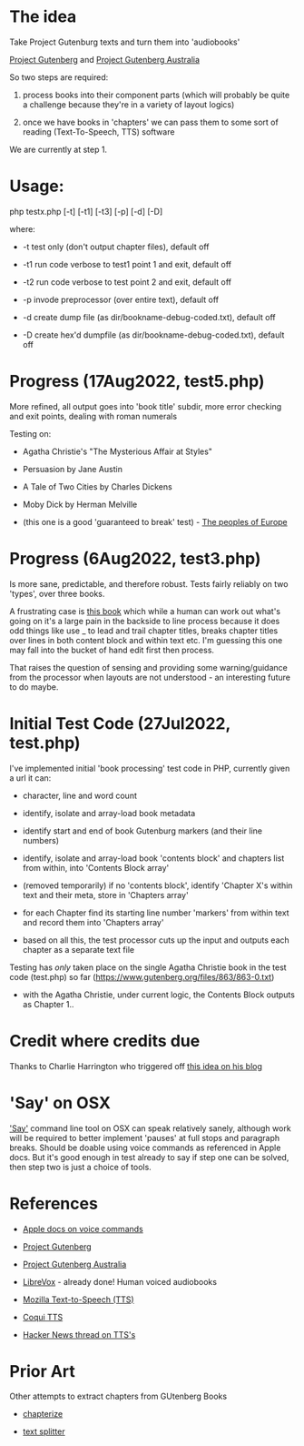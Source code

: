

# The idea

Take Project Gutenburg texts and turn them into 'audiobooks'

[Project Gutenberg](https://www.gutenberg.org) and [Project Gutenberg Australia](https://www.gutenberg.net.au/)

So two steps are required:

1. process books into their component parts (which will probably be quite a challenge because they're in a variety of layout logics)

2. once we have books in 'chapters' we can pass them to some sort of reading (Text-To-Speech, TTS) software

We are currently at step 1.


# Usage:

php testx.php [-t] [-t1] [-t3] [-p] [-d] [-D]

where:

* -t test only (don't output chapter files), default off

* -t1 run code verbose to test1 point 1 and exit, default off

* -t2 run code verbose to test point 2 and exit, default off

* -p invode preprocessor (over entire text), default off

* -d create dump file (as dir/bookname-debug-coded.txt), default off

* -D create hex'd dumpfile (as dir/bookname-debug-coded.txt), default off


# Progress (17Aug2022, test5.php)

More refined, all output goes into 'book title' subdir, more error checking and exit points, dealing with roman numerals

Testing on:

* Agatha Christie's "The Mysterious Affair at Styles" 

* Persuasion by Jane Austin

* A Tale of Two Cities by Charles Dickens 

* Moby Dick by Herman Melville

* (this one is a good 'guaranteed to break' test) - [The peoples of Europe](https://www.gutenberg.org/cache/epub/68562/pg68562.txt)



# Progress (6Aug2022, test3.php)

Is more sane, predictable, and therefore robust. Tests fairly reliably on two 'types', over three books.

A frustrating case is [this book](https://www.gutenberg.org/cache/epub/68562/pg68562.txt) which while a human can work out what's going on it's a large pain in the backside to line process because it does odd things like use _ to lead and trail chapter titles, breaks chapter titles over lines in both content block and within text etc. I'm guessing this one may fall into the bucket of hand edit first then process.

That raises the question of sensing and providing some warning/guidance from the processor when layouts are not understood - an interesting future to do maybe.


# Initial Test Code (27Jul2022, test.php)

I've implemented initial 'book processing' test code in PHP, currently given a url it can:

* character, line and word count

* identify, isolate and array-load book metadata

* identify start and end of book Gutenburg markers (and their line numbers)

* identify, isolate and array-load book 'contents block' and chapters list from within, into 'Contents Block array'

* (removed temporarily) if no 'contents block', identify 'Chapter X's within text and their meta, store in 'Chapters array'

* for each Chapter find its starting line number 'markers' from within text and record them into 'Chapters array'

* based on all this, the test processor cuts up the input and outputs each chapter as a separate text file


Testing has *only* taken place on the single Agatha Christie book in the test code (test.php) so far (https://www.gutenberg.org/files/863/863-0.txt)

* with the Agatha Christie, under current logic, the Contents Block outputs as Chapter 1..


# Credit where credits due

Thanks to Charlie Harrington who triggered off [this idea on his blog](https://www.charlieharrington.com/flow-and-creative-computing/)


# 'Say' on OSX

['Say'](https://ss64.com/osx/say.html) command line tool on OSX can speak relatively sanely, although work will be required to better implement 'pauses' at full stops and paragraph breaks. Should be doable using voice commands as referenced in Apple docs. But it's good enough in test already to say if step one can be solved, then step two is just a choice of tools.


# References

* [Apple docs on voice commands](https://developer.apple.com/library/archive/documentation/UserExperience/Conceptual/SpeechSynthesisProgrammingGuide/FineTuning/FineTuning.html#//apple_ref/doc/uid/TP40004365-CH5-SW11)

* [Project Gutenberg](https://www.gutenberg.org)

* [Project Gutenberg Australia](https://www.gutenberg.net.au/)

* [LibreVox](https://librivox.org/) - already done! Human voiced audiobooks

* [Mozilla Text-to-Speech (TTS)](https://github.com/mozilla/TTS)

* [Coqui TTS](https://github.com/coqui-ai/TTS)

* [Hacker News thread on TTS's](https://news.ycombinator.com/item?id=32380045)

# Prior Art

Other attempts to extract chapters from GUtenberg Books

* [chapterize](https://github.com/JonathanReeve/chapterize)

* [text splitter](https://github.com/jdmartin/gutenberg-text-splitter)



